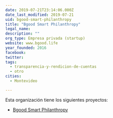 ```yaml
---
date: 2019-07-21T23:14:06.000Z
date_last_modified: 2019-07-21
uid: bgood-smart-philanthropy
title: "Bgood Smart Philanthropy"
legal_name: 
description: ""
org_type: Empresa privada (startup)
website: www.bgood.life
year_founded: 2016
facebook: 
twitter: 
tags:
  - transparencia-y-rendicion-de-cuentas
  - otro
cities: 
  - Montevideo

---
```


Esta organización tiene los siguientes proyectos:

- [Bgood Smart Philanthropy](/i/bgood-smart-philanthropy.html)
